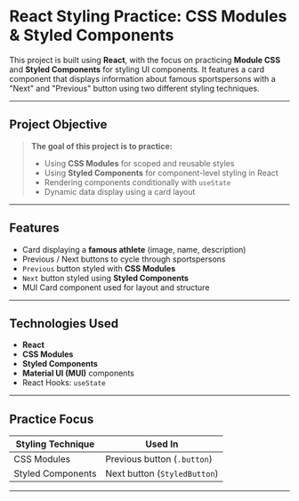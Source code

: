 # React Styling Practice: CSS Modules & Styled Components

This project is built using **React**, with the focus on practicing **Module CSS** and **Styled Components** for styling UI components. It features a card component that displays information about famous sportspersons with a "Next" and "Previous" button using two different styling techniques.

---

## Project Objective

> **The goal of this project is to practice:**
>
> - Using **CSS Modules** for scoped and reusable styles
> - Using **Styled Components** for component-level styling in React
> - Rendering components conditionally with `useState`
> - Dynamic data display using a card layout

---

## Features

- Card displaying a **famous athlete** (image, name, description)
- Previous / Next buttons to cycle through sportspersons
- `Previous` button styled with **CSS Modules**
- `Next` button styled using **Styled Components**
- MUI Card component used for layout and structure

---

## Technologies Used

- **React**
- **CSS Modules**
- **Styled Components**
- **Material UI (MUI)** components
- React Hooks: `useState`

---

## Practice Focus

| Styling Technique | Used In                         |
|-------------------|----------------------------------|
| CSS Modules       | Previous button (`.button`)      |
| Styled Components | Next button (`StyledButton`)     |

---